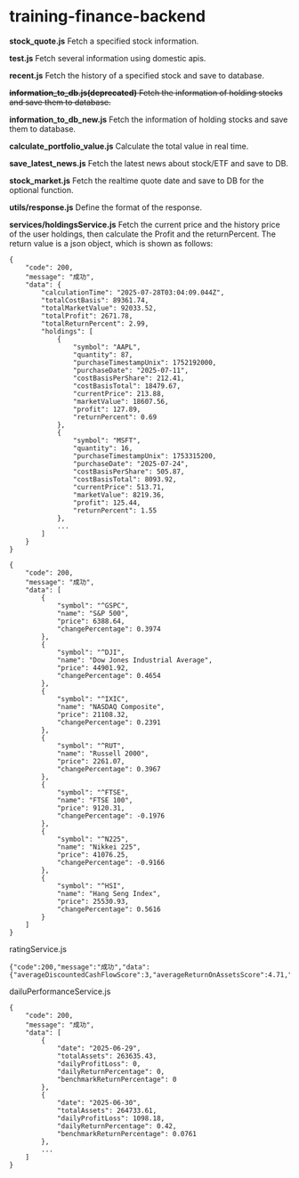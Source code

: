# training-finance-backend

**stock_quote.js** Fetch a specified stock information.

**test.js** Fetch several information using domestic apis.

**recent.js** Fetch the history of a specified stock and save to database.

~~**information_to_db.js(deprecated)** Fetch the information of holding stocks and save them to database.~~

**information_to_db_new.js** Fetch the information of holding stocks and save them to database.

**calculate_portfolio_value.js** Calculate the total value in real time.

**save_latest_news.js** Fetch the latest news about stock/ETF and save to DB.

**stock_market.js** Fetch the realtime quote date and save to DB for the optional function.

**utils/response.js** Define the format of the response.

**services/holdingsService.js** Fetch the current price and the history price of the user holdings, then calculate the Profit and the returnPercent.
The return value is a json object, which is shown as follows:
```
{
    "code": 200,
    "message": "成功",
    "data": {
        "calculationTime": "2025-07-28T03:04:09.044Z",
        "totalCostBasis": 89361.74,
        "totalMarketValue": 92033.52,
        "totalProfit": 2671.78,
        "totalReturnPercent": 2.99,
        "holdings": [
            {
                "symbol": "AAPL",
                "quantity": 87,
                "purchaseTimestampUnix": 1752192000,
                "purchaseDate": "2025-07-11",
                "costBasisPerShare": 212.41,
                "costBasisTotal": 18479.67,
                "currentPrice": 213.88,
                "marketValue": 18607.56,
                "profit": 127.89,
                "returnPercent": 0.69
            },
            {
                "symbol": "MSFT",
                "quantity": 16,
                "purchaseTimestampUnix": 1753315200,
                "purchaseDate": "2025-07-24",
                "costBasisPerShare": 505.87,
                "costBasisTotal": 8093.92,
                "currentPrice": 513.71,
                "marketValue": 8219.36,
                "profit": 125.44,
                "returnPercent": 1.55
            },
            ...
        ]
    }
}
```
```
{
    "code": 200,
    "message": "成功",
    "data": [
        {
            "symbol": "^GSPC",
            "name": "S&P 500",
            "price": 6388.64,
            "changePercentage": 0.3974
        },
        {
            "symbol": "^DJI",
            "name": "Dow Jones Industrial Average",
            "price": 44901.92,
            "changePercentage": 0.4654
        },
        {
            "symbol": "^IXIC",
            "name": "NASDAQ Composite",
            "price": 21108.32,
            "changePercentage": 0.2391
        },
        {
            "symbol": "^RUT",
            "name": "Russell 2000",
            "price": 2261.07,
            "changePercentage": 0.3967
        },
        {
            "symbol": "^FTSE",
            "name": "FTSE 100",
            "price": 9120.31,
            "changePercentage": -0.1976
        },
        {
            "symbol": "^N225",
            "name": "Nikkei 225",
            "price": 41076.25,
            "changePercentage": -0.9166
        },
        {
            "symbol": "^HSI",
            "name": "Hang Seng Index",
            "price": 25530.93,
            "changePercentage": 0.5616
        }
    ]
}
```
ratingService.js
```
{"code":200,"message":"成功","data":{"averageDiscountedCashFlowScore":3,"averageReturnOnAssetsScore":4.71,"averageDebtToEquityScore":2.71,"averagePriceToEarningsScore":1.71,"averagePriceToBookScore":1}}
```

dailuPerformanceService.js
```
{
    "code": 200,
    "message": "成功",
    "data": [
        {
            "date": "2025-06-29",
            "totalAssets": 263635.43,
            "dailyProfitLoss": 0,
            "dailyReturnPercentage": 0,
            "benchmarkReturnPercentage": 0
        },
        {
            "date": "2025-06-30",
            "totalAssets": 264733.61,
            "dailyProfitLoss": 1098.18,
            "dailyReturnPercentage": 0.42,
            "benchmarkReturnPercentage": 0.0761
        },
        ...
    ]
}
```
